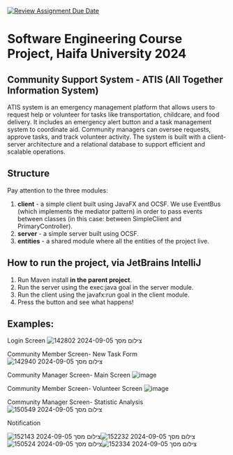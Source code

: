 [![Review Assignment Due Date](https://classroom.github.com/assets/deadline-readme-button-24ddc0f5d75046c5622901739e7c5dd533143b0c8e959d652212380cedb1ea36.svg)](https://classroom.github.com/a/DOjhUdA7)
# Software Engineering Course Project, Haifa University 2024
## Community Support System - ATIS (All Together Information System)
ATIS system is an emergency management platform that allows users to request help or volunteer for tasks like transportation, childcare, and food delivery. It includes an emergency alert button and a task management system to coordinate aid. Community managers can oversee requests, approve tasks, and track volunteer activity. The system is built with a client-server architecture and a relational database to support efficient and scalable operations.

## Structure
Pay attention to the three modules:
1. **client** - a simple client built using JavaFX and OCSF. We use EventBus (which implements the mediator pattern) in order to pass events between classes (in this case: between SimpleClient and PrimaryController).
2. **server** - a simple server built using OCSF.
3. **entities** - a shared module where all the entities of the project live.

## How to run the project, via JetBrains IntelliJ
1. Run Maven install **in the parent project**.
2. Run the server using the exec:java goal in the server module.
3. Run the client using the javafx:run goal in the client module.
4. Press the button and see what happens!

## Examples:
Login Screen
![צילום מסך 2024-09-05 142802](https://github.com/user-attachments/assets/6bed7e65-49d5-40e6-84b7-c42cda932925)

Community Member Screen- New Task Form
![צילום מסך 2024-09-05 142940](https://github.com/user-attachments/assets/ef18f348-7bdc-49e0-96d9-69bb000fd685)

Community Manager Screen- Main Screen
![image](https://github.com/user-attachments/assets/4cd60f6c-bb98-4be9-a0ce-75705fdabe5d)


Community Member Screen- Volunteer Screen
![image](https://github.com/user-attachments/assets/e3b0431c-bce2-45cd-9ec0-e77e35a9f69f)


Community Manager Screen- Statistic Analysis
![צילום מסך 2024-09-05 150549](https://github.com/user-attachments/assets/21ab6c74-8ea4-4452-b128-4e4737c7f6b5)


Notification

![צילום מסך 2024-09-05 152143](https://github.com/user-attachments/assets/a01540b6-ef84-439c-a815-3003967a0ce9)![צילום מסך 2024-09-05 152232](https://github.com/user-attachments/assets/93e0e028-1542-4734-94a0-81c68d7c2893)![צילום מסך 2024-09-05 150524](https://github.com/user-attachments/assets/84d835bd-3f11-4b75-90c4-c38983362dbd)![צילום מסך 2024-09-05 152334](https://github.com/user-attachments/assets/d5605ff9-4b58-4764-b1f8-411dfa2e74f9)



